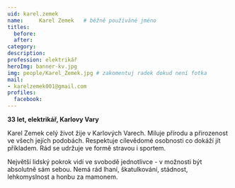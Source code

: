 ```yaml
---
uid: karel.zemek
name:     Karel Zemek 	# běžně používáné jméno
titles:
  before: 
  after:
category:
description: 
profession: elektrikář
heroImg: banner-kv.jpg
img: people/Karel_Zemek.jpg # zakomentuj radek dokud není fotka
mail:
- karelzemek001@gmail.com
profiles:
  facebook:
---
```

**33 let, elektrikář, Karlovy Vary**

Karel Zemek celý život žije v Karlových Varech. Miluje přírodu a přirozenost ve všech jejích podobách. Respektuje cílevědomé osobnosti co dokáží jít příkladem. Rád se udržuje ve formě stravou i sportem.

Největší lidský pokrok vidí ve svobodě jednotlivce - v možnosti být absolutně sám sebou. Nemá rád lhaní, škatulkování, stádnost, lehkomyslnost a honbu za mamonem.
